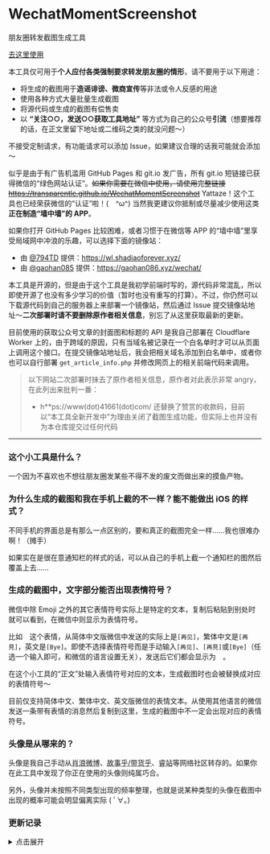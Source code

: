 # WechatMomentScreenshot

朋友圈转发截图生成工具

[去这里使用](https://transparentlc.github.io/WechatMomentScreenshot)

本工具仅可用于**个人应付各类强制要求转发朋友圈的情形**，请不要用于以下用途：

* 将生成的截图用于**造谣诽谤、微商宣传**等非法或令人反感的用途
* 使用各种方式大量批量生成截图
* 将源代码或生成的截图有偿售卖
* 以 **“关注○○，发送○○获取工具地址”** 等方式为自己的公众号**引流**（想要推荐的话，在正文里留下地址或二维码之类的就没问题～）

不接受定制请求，有功能请求可以添加 Issue，如果建议合理的话我可能就会添加～

似乎是由于有广告机滥用 GitHub Pages 和 git.io 发广告，所有 git.io 短链接已获得微信的“绿色网站认证”。~~如果你需要在微信中使用，请使用完整链接 https://transparentlc.github.io/WechatMomentScreenshot~~ Yattaze！这个工具也已经荣获微信的“认证”啦！(　\^ω\^) 当然我更建议你抵制或尽量减少使用这类**正在制造“墙中墙”的 APP**。

如果你打开 GitHub Pages 比较困难，或者习惯于在微信等 APP 的“墙中墙”里享受局域网中冲浪的乐趣，可以选择下面的镜像站：

* 由 [@794TD](https://github.com/794TD) 提供：https://wl.shadiaoforever.xyz/
* 由 [@gaohan085](https://github.com/gaohan085) 提供：https://gaohan086.xyz/wechat/

本工具是开源的，但是由于这个工具是我初学前端时写的，源代码非常混乱，所以即使开源了也没有多少学习的价值（暂时也没有重写的打算）。不过，你仍然可以下载源代码到自己的服务器上来部署一个镜像站，然后通过 Issue 提交镜像站地址～**二次部署时请不要删除原作者相关信息**，别忘了从这里获取最新的更新。

目前使用的获取公众号文章的封面图和标题的 API 是我自己部署在 Cloudflare Worker 上的，由于跨域的原因，只有当域名被记录在一个白名单时才可以从页面上调用这个接口。在提交镜像站地址后，我会把相关域名添加到白名单中，或者你也可以自行部署 `get_article_info.php` 并修改网页上的相关前端代码来调用。

> 以下网站二次部署时抹去了原作者相关信息，原作者对此表示非常 angry，在此列出来批判一番：
>
> * h**ps://www(dot)41661(dot)com/ 还替换了赞赏的收款码，目前以“本工具全新开发中”为理由关闭了截图生成功能，但实际上也并没有为本仓库提交过任何代码

---

### 这个小工具是什么？

一个因为不喜欢也不想往朋友圈发某些不得不发的废文而做出来的摸鱼产物。

### 为什么生成的截图和我在手机上截的不一样？能不能做出 iOS 的样式？

不同手机的界面总是有那么一点区别的，要和真正的截图完全一样……我也很难办啊！（摊手）

如果实在是很在意通知栏的样式的话，可以从自己的手机上截一个通知栏的图然后覆盖上去……

### 生成的截图中，文字部分能否出现表情符号？

微信中除 Emoji 之外的其它表情符号实际上是特定的文本，复制后粘贴到别处时就可以看到，在微信中则显示为表情符号。

比如<img src="https://ae01.alicdn.com/kf/HTB1kEKaXe3tHKVjSZSg7604QFXas.png" style="width:1em">这个表情，从简体中文版微信中发送的实际上是`[再见]`，繁体中文是`[再見]`，英文是`[Bye]`。即使不选择表情符号而是手动输入`[再见]`、`[再見]`或`[Bye]`（任选一个输入即可，和微信的语言设置无关），发送后它们都会显示为<img src="https://ae01.alicdn.com/kf/HTB1kEKaXe3tHKVjSZSg7604QFXas.png" style="width:1em">。

在这个小工具的“正文”处输入表情符号对应的文本，生成截图时也会被替换成对应的表情符号～

目前仅支持简体中文、繁体中文、英文版微信的表情文本。从使用其他语言的微信发送一条带有表情的消息然后复制到这里，生成的截图中不一定会出现对应的表情符号。

### 头像是从哪来的？

头像是我自己手动从<abbr title="新浪微博">肖浪微博</abbr>、<abbr title="知乎">故事乎/带货乎</abbr>、<abbr title="哔哩哔哩">睿站</abbr>等网络社区转存的。如果你在此工具中发现了你正在使用的头像则纯属巧合。

另外，头像并未按照不同类型出现的频率整理，也就是说某种类型的头像在截图中出现的概率可能会明显偏离实际 ( ﾟ∀。)

### 更新记录

<details>

<summary>点击展开</summary>

#### 2021.10.6

可以将正文中以 # 开头的朋友圈话题和 URL 以蓝色显示了。

#### 2021.9.11

还是在那位打赏者的建议下，现在可以在评论开头加上“回复○○：”的字样了。

#### 2021.9.3

在一位打赏者的建议下，增加了将点赞的第一个头像固定为自己的选项。发完集赞朋友圈之后立即给自己点一个赞的人应该不少吧？(っ'ω')っ

#### 2020.6.20

生成截图的时候将会把一些设置使用 localStorage 保存，下次打开小工具的时候就不需要重新设置一遍了～

将会保存以下设置：

* 用户名
* 头像（但是不要选择文件大小很大的头像啊……）
* 正文
* 定位
* 转发出处
* 图片长度
* 使用 7.0 以上版本白色界面
* 显示 APP 图标
* 随机信号和电量

#### 2020.5.26

由于自己的服务器用了 Cloudflare 的免费 CDN，然而最近分配到的 IPv4 地址被墙了，所以后端（在墙内）不能用了……

于是试着用 Cloudflare Worker 写了个~~简单的代理~~（参见文件 `cfworker_proxy.js`）解决之(〃′▽`)~~

直接使用 [Images.weserv.nl](https://images.weserv.nl/) 的服务中转图片，就不需要部署后端了！

#### 2019.12.5

~~解决了一些已知问题。~~

支持选择生成 7.0 以上版本白色界面的截图。

#### 2019.6.8

还是根据 [Issue #4](https://github.com/TransparentLC/WechatMomentScreenshot/issues/4)，增加了在生成的截图中设定评论的功能～ฅ•̀∀•́ฅ

#### 2019.6.6

根据 [Issue #4](https://github.com/TransparentLC/WechatMomentScreenshot/issues/4) 修正了时间显示的问题。

* 截图日期和发表日期在同一天，时间显示为`**:**`。
* 截图日期在发表日期前一天，时间显示为`昨天 **:**`。
* 其他情况，时间显示为`****年**月**日 **:**`。

现在可以用短链接 [https://git.io/WMS](https://git.io/WMS) 打开本工具了～欢迎分享给有需要的人(`ヮ´ )

~~也欢迎请小透明喝肥宅快乐水(\*´∀`)~~

#### 2019.5.14

新功能：输入微信公众号文章链接，自动获取文章标题和封面。

* 相关后端代码参见文件 `get_article_info.php`。

#### 2019.3.1

新功能：生成发表纯文字或图片的截图。

</details>
